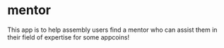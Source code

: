 # mentor
This app is to help assembly users find a mentor who can assist them in their field of expertise for some appcoins! 
